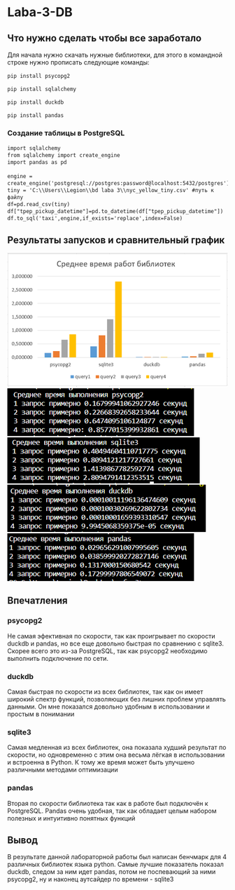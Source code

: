 # Laba-3-DB
## Что нужно сделать чтобы все заработало
Для начала нужно скачать нужные библиотеки,
для этого в командной строке нужно прописать следующие команды:
```
pip install psycopg2
```
```
pip install sqlalchemy
```
```
pip install duckdb
```
```
pip install pandas
```
### Создание таблицы в PostgreSQL
```
import sqlalchemy
from sqlalchemy import create_engine
import pandas as pd

engine = create_engine('postgresql://postgres:password@localhost:5432/postgres')
tiny = 'C:\\Users\\Legion\\bd laba 3\\nyc_yellow_tiny.csv' #путь к файлу
df=pd.read_csv(tiny)
df["tpep_pickup_datetime"]=pd.to_datetime(df["tpep_pickup_datetime"])
df.to_sql('taxi',engine,if_exists='replace',index=False)
```
## Результаты запусков и сравнительный график
![](https://github.com/GorylevIvan/Laba-3-DB/blob/main/%D0%B3%D1%80%D0%B0%D1%84%20%D0%B8%20%D1%80%D0%B5%D0%B7%D1%83%D0%BB%D1%8C%D1%82%D0%B0%D1%82%D1%8B/%D0%93%D1%80%D0%B0%D1%84%D0%B8%D0%BA.png)
![](https://github.com/GorylevIvan/Laba-3-DB/blob/main/%D0%B3%D1%80%D0%B0%D1%84%20%D0%B8%20%D1%80%D0%B5%D0%B7%D1%83%D0%BB%D1%8C%D1%82%D0%B0%D1%82%D1%8B/psycopg2.png)
![](https://github.com/GorylevIvan/Laba-3-DB/blob/main/%D0%B3%D1%80%D0%B0%D1%84%20%D0%B8%20%D1%80%D0%B5%D0%B7%D1%83%D0%BB%D1%8C%D1%82%D0%B0%D1%82%D1%8B/sqlite3.png)
![](https://github.com/GorylevIvan/Laba-3-DB/blob/main/%D0%B3%D1%80%D0%B0%D1%84%20%D0%B8%20%D1%80%D0%B5%D0%B7%D1%83%D0%BB%D1%8C%D1%82%D0%B0%D1%82%D1%8B/duckdb.png)
![](https://github.com/GorylevIvan/Laba-3-DB/blob/main/%D0%B3%D1%80%D0%B0%D1%84%20%D0%B8%20%D1%80%D0%B5%D0%B7%D1%83%D0%BB%D1%8C%D1%82%D0%B0%D1%82%D1%8B/pandas.png)
## Впечатления
### psycopg2
Не самая эфективная по скорости, так как проигрывает по скорости duckdb и pandas, но все еще довольно быстрая по сравнению с sqlite3. Скорее всего это из-за PostgreSQL, так как psycopg2 необходимо выполнить подключение по сети.
### duckdb
Самая быстрая по скорости из всех библиотек, так как он имеет широкий спектр функций, позволяющих без лишних проблем управлять данными. Он мне показался довольно удобным в использовании и простым в понимании
### sqlite3
Самая медленная из всех библиотек, она показала худший результат по скорости, но одновременно с этим она весьма лёгкая в использовании и встроенна в Python. К тому же время может быть улучшено различными методами оптимизации
### pandas
Вторая по скорости библиотека так как в работе был подключён к PostgreSQL. Pandas очень удобная, так как обладает целым набором полезных и интуитивно понятных функций
## Вывод
В результате данной лабораторной работы был написан бенчмарк для 4 различных библиотек языка python. Самые лучшие показатель показал duckdb, следом за ним идет pandas, потом не поспевающий за ними psycopg2, ну и наконец аутсайдер по времени - sqlite3
